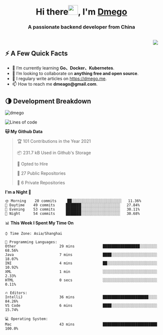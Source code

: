 <h1 align="center">Hi there<img src="https://cdn.jsdelivr.net/gh/dmego/images/img/Hi.gif" height="32" />, I'm <a href="https://i.dmego.me/" target="_blank"> Dmego </a> </h1>
<h3 align="center">A passionate backend developer from China</h3>
</br>

<img align="right" src="https://github-readme-stats.vercel.app/api?username=dmego&show_icons=true" />

## ⚡️ A Few Quick Facts

<ul>
    <li> 🌱 I’m currently learning <strong>Go、Docker、Kubernetes</strong>.</li>
    <li> 👯 I’m looking to collaborate on <strong>anything free and open source</strong>.</li>
    <li>📝 I regulary write articles on <a href="https://dmego.me">https://dmego.me</a>.</li>
    <li>📫 How to reach me <strong>dmeago@gmail.com</strong>.</li>
</ul>

## 🌗 Development Breakdown

<img src="https://komarev.com/ghpvc/?username=dmego" alt="dmego" />

<!--START_SECTION:waka-->
![Lines of code](https://img.shields.io/badge/From%20Hello%20World%20I%27ve%20Written-228007%20lines%20of%20code-blue)

**🐱 My Github Data** 

> 🏆 101 Contributions in the Year 2021
 > 
> 📦 231.7 kB Used in Github's Storage 
 > 
> 💼 Opted to Hire
 > 
> 📜 27 Public Repositories 
 > 
> 🔑 6 Private Repositories  
 > 
**I'm a Night 🦉** 

```text
🌞 Morning    20 commits     ██░░░░░░░░░░░░░░░░░░░░░░░   11.36% 
🌆 Daytime    49 commits     ███████░░░░░░░░░░░░░░░░░░   27.84% 
🌃 Evening    53 commits     ███████░░░░░░░░░░░░░░░░░░   30.11% 
🌙 Night      54 commits     ███████░░░░░░░░░░░░░░░░░░   30.68%

```


📊 **This Week I Spent My Time On** 

```text
⌚︎ Time Zone: Asia/Shanghai

💬 Programming Languages: 
Other                    29 mins             █████████████████░░░░░░░░   68.56% 
Java                     7 mins              ████░░░░░░░░░░░░░░░░░░░░░   18.07% 
INI                      4 mins              ██░░░░░░░░░░░░░░░░░░░░░░░   10.92% 
XML                      1 min               ░░░░░░░░░░░░░░░░░░░░░░░░░   2.33% 
HTML                     0 secs              ░░░░░░░░░░░░░░░░░░░░░░░░░   0.11%

🔥 Editors: 
IntelliJ                 36 mins             █████████████████████░░░░   84.26% 
VS Code                  6 mins              ████░░░░░░░░░░░░░░░░░░░░░   15.74%

💻 Operating System: 
Mac                      43 mins             █████████████████████████   100.0%

```


<!--END_SECTION:waka-->
